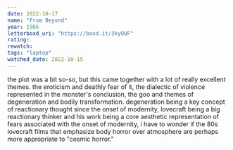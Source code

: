 ```yaml
---
date: 2022-10-17
name: "From Beyond"
year: 1986
letterboxd_uri: "https://boxd.it/3kyOUF"
rating: 
rewatch: 
tags: "laptop"
watched_date: 2022-10-15
---
```


the plot was a bit so-so, but this came together with a lot of really excellent themes. the eroticism and deathly fear of it, the dialectic of violence represented in the monster's conclusion, the goo and themes of degeneration and bodily transformation. degeneration being a key concept of reactionary thought since the onset of modernity, lovecraft being a big reactionary thinker and his work being a core aesthetic representation of fears associated with the onset of modernity, i have to wonder if the 80s lovecraft films that emphasize body horror over atmosphere are perhaps more appropriate to "cosmic horror."
